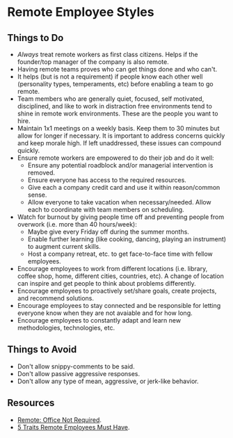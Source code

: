 # Remote Employee Styles

## Things to Do

- *Always* treat remote workers as first class citizens. Helps if the founder/top manager of the company is also remote.
- Having remote teams proves who can get things done and who can't.
- It helps (but is not a requirement) if people know each other well (personality types, temperaments, etc) before
  enabling a team to go remote.
- Team members who are generally quiet, focused, self motivated, disciplined, and like to work in distraction free
  environments tend to shine in remote work environments. These are the people you want to hire.
- Maintain 1x1 meetings on a weekly basis. Keep them to 30 minutes but allow for longer if necessary. It is important to
  address concerns quickly and keep morale high. If left unaddressed, these issues can compound quickly.
- Ensure remote workers are empowered to do their job and do it well:
    - Ensure any potential roadblock and/or managerial intervention is removed.
    - Ensure everyone has access to the required resources.
    - Give each a company credit card and use it within reason/common sense.
    - Allow everyone to take vacation when necessary/needed. Allow each to coordinate with team members on scheduling.
- Watch for burnout by giving people time off and preventing people from overwork (i.e. more than 40 hours/week):
    - Maybe give every Friday off during the summer months.
    - Enable further learning (like cooking, dancing, playing an instrument) to augment current skills.
    - Host a company retreat, etc. to get face-to-face time with fellow employees.
- Encourage employees to work from different locations (i.e. library, coffee shop, home, different cities, countries,
  etc). A change of location can inspire and get people to think about problems differently.
- Encourage employees to proactively set/share goals, create projects, and recommend solutions.
- Encourage employees to stay connected and be responsible for letting everyone know when they are not avaiable and
  for how long.
- Encourage employees to constantly adapt and learn new methodologies, technologies, etc.

## Things to Avoid

- Don't allow snippy-comments to be said.
- Don't allow passive aggressive responses.
- Don't allow any type of mean, aggressive, or jerk-like behavior.

## Resources

- [Remote: Office Not Required](https://37signals.com/remote).
- [5 Traits Remote Employees Must Have](http://www.inc.com/jeff-haden/5-traits-of-great-remote-employees.html).
